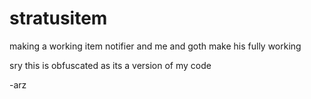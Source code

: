 # stratusitem
making a working item notifier and me and goth make his fully working


sry this is obfuscated as its a version of my code

-arz
